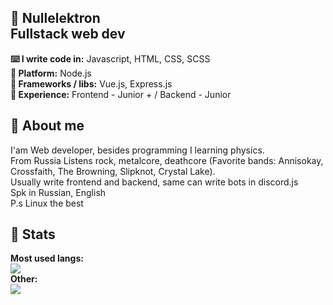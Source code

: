 ## 🐧 Nullelektron <br> Fullstack web dev
**⌨️ I write code in:** Javascript, HTML, CSS, SCSS <br>
**🔧 Platform:** Node.js <br>
**📁 Frameworks / libs:** Vue.js, Express.js <br>
**🧪 Experience:** Frontend - Junior + / Backend - Junior <br>

## 🐧 About me
I'am Web developer, besides programming I learning physics. <br>
From Russia
Listens rock, metalcore, deathcore (Favorite bands: Annisokay, Crossfaith, The Browning, Slipknot, Crystal Lake). <br>
Usually write frontend and backend, same can write bots in discord.js <br>
Spk in Russian, English <br>
P.s Linux the best

## 🐧 Stats

**Most used langs:** <br>
![](https://github-readme-stats.vercel.app/api/top-langs/?username=Nullelektron&hide=html&theme=buefy&layout=compact)
<br>
**Other:**<br>
![](https://github-readme-stats.vercel.app/api?username=Nullelektron&show_icons=true&theme=buefy&locale=ru)
<br>
